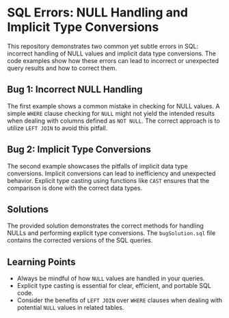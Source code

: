 # SQL Errors: NULL Handling and Implicit Type Conversions

This repository demonstrates two common yet subtle errors in SQL: incorrect handling of NULL values and implicit data type conversions.  The code examples show how these errors can lead to incorrect or unexpected query results and how to correct them.

## Bug 1: Incorrect NULL Handling

The first example shows a common mistake in checking for NULL values.  A simple `WHERE` clause checking for `NULL` might not yield the intended results when dealing with columns defined as `NOT NULL`. The correct approach is to utilize `LEFT JOIN` to avoid this pitfall.

## Bug 2: Implicit Type Conversions

The second example showcases the pitfalls of implicit data type conversions.  Implicit conversions can lead to inefficiency and unexpected behavior. Explicit type casting using functions like `CAST` ensures that the comparison is done with the correct data types.

## Solutions

The provided solution demonstrates the correct methods for handling NULLs and performing explicit type conversions. The `bugSolution.sql` file contains the corrected versions of the SQL queries.

## Learning Points

* Always be mindful of how `NULL` values are handled in your queries.
* Explicit type casting is essential for clear, efficient, and portable SQL code.
* Consider the benefits of `LEFT JOIN` over `WHERE` clauses when dealing with potential `NULL` values in related tables.